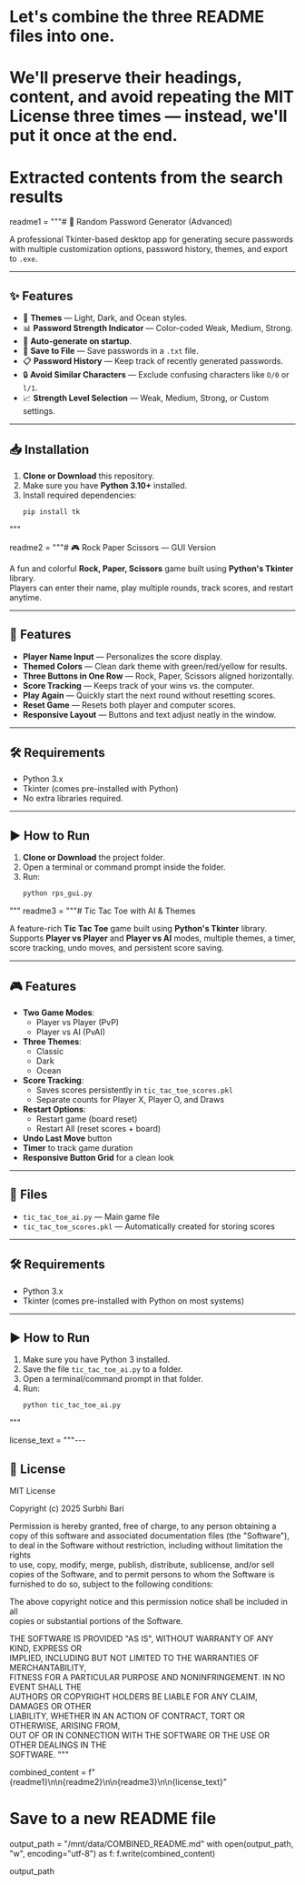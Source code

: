 # Let's combine the three README files into one.
# We'll preserve their headings, content, and avoid repeating the MIT License three times — instead, we'll put it once at the end.

# Extracted contents from the search results
readme1 = """# 🔑 Random Password Generator (Advanced)

A professional Tkinter-based desktop app for generating secure passwords with multiple customization options, password history, themes, and export to `.exe`.

---

## ✨ Features
- 🎨 **Themes** — Light, Dark, and Ocean styles.
- 📊 **Password Strength Indicator** — Color-coded Weak, Medium, Strong.
- 🔁 **Auto-generate on startup**.
- 💾 **Save to File** — Save passwords in a `.txt` file.
- 📋 **Password History** — Keep track of recently generated passwords.
- 🔒 **Avoid Similar Characters** — Exclude confusing characters like `O/0` or `l/1`.
- 📈 **Strength Level Selection** — Weak, Medium, Strong, or Custom settings.

---

## 📥 Installation
1. **Clone or Download** this repository.
2. Make sure you have **Python 3.10+** installed.
3. Install required dependencies:
   ```bash
   pip install tk
"""

readme2 = """# 🎮 Rock Paper Scissors — GUI Version

A fun and colorful **Rock, Paper, Scissors** game built using **Python's Tkinter** library.  
Players can enter their name, play multiple rounds, track scores, and restart anytime.  

---

## 📌 Features
- **Player Name Input** — Personalizes the score display.
- **Themed Colors** — Clean dark theme with green/red/yellow for results.
- **Three Buttons in One Row** — Rock, Paper, Scissors aligned horizontally.
- **Score Tracking** — Keeps track of your wins vs. the computer.
- **Play Again** — Quickly start the next round without resetting scores.
- **Reset Game** — Resets both player and computer scores.
- **Responsive Layout** — Buttons and text adjust neatly in the window.

---

## 🛠️ Requirements
- Python 3.x
- Tkinter (comes pre-installed with Python)
- No extra libraries required.

---

## ▶️ How to Run
1. **Clone or Download** the project folder.
2. Open a terminal or command prompt inside the folder.
3. Run:
   ```bash
   python rps_gui.py
"""
readme3 = """# Tic Tac Toe with AI & Themes

A feature-rich **Tic Tac Toe** game built using **Python's Tkinter** library.  
Supports **Player vs Player** and **Player vs AI** modes, multiple themes, a timer, score tracking, undo moves, and persistent score saving.

---

## 🎮 Features
- **Two Game Modes**:
  - Player vs Player (PvP)
  - Player vs AI (PvAI)
- **Three Themes**:
  - Classic
  - Dark
  - Ocean
- **Score Tracking**:
  - Saves scores persistently in `tic_tac_toe_scores.pkl`
  - Separate counts for Player X, Player O, and Draws
- **Restart Options**:
  - Restart game (board reset)
  - Restart All (reset scores + board)
- **Undo Last Move** button
- **Timer** to track game duration
- **Responsive Button Grid** for a clean look

---

## 📂 Files
- `tic_tac_toe_ai.py` — Main game file
- `tic_tac_toe_scores.pkl` — Automatically created for storing scores

---

## 🛠 Requirements
- Python 3.x
- Tkinter (comes pre-installed with Python on most systems)

---

## ▶ How to Run
1. Make sure you have Python 3 installed.
2. Save the file `tic_tac_toe_ai.py` to a folder.
3. Open a terminal/command prompt in that folder.
4. Run:
   ```bash
   python tic_tac_toe_ai.py
"""

license_text = """---

## 📄 License

MIT License

Copyright (c) 2025 Surbhi Bari

Permission is hereby granted, free of charge, to any person obtaining a copy
of this software and associated documentation files (the "Software"), to deal
in the Software without restriction, including without limitation the rights  
to use, copy, modify, merge, publish, distribute, sublicense, and/or sell  
copies of the Software, and to permit persons to whom the Software is  
furnished to do so, subject to the following conditions:

The above copyright notice and this permission notice shall be included in all  
copies or substantial portions of the Software.

THE SOFTWARE IS PROVIDED "AS IS", WITHOUT WARRANTY OF ANY KIND, EXPRESS OR  
IMPLIED, INCLUDING BUT NOT LIMITED TO THE WARRANTIES OF MERCHANTABILITY,  
FITNESS FOR A PARTICULAR PURPOSE AND NONINFRINGEMENT. IN NO EVENT SHALL THE  
AUTHORS OR COPYRIGHT HOLDERS BE LIABLE FOR ANY CLAIM, DAMAGES OR OTHER  
LIABILITY, WHETHER IN AN ACTION OF CONTRACT, TORT OR OTHERWISE, ARISING FROM,  
OUT OF OR IN CONNECTION WITH THE SOFTWARE OR THE USE OR OTHER DEALINGS IN THE  
SOFTWARE.
"""

combined_content = f"{readme1}\n\n{readme2}\n\n{readme3}\n\n{license_text}"

# Save to a new README file
output_path = "/mnt/data/COMBINED_README.md"
with open(output_path, "w", encoding="utf-8") as f:
    f.write(combined_content)

output_path
